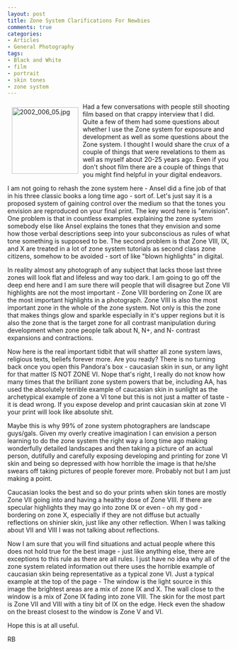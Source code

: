 ```yaml
---
layout: post
title: Zone System Clarifications For Newbies
comments: true
categories:
- Articles
- General Photography
tags:
- Black and White
- film
- portrait
- skin tones
- zone system
---
```

<a rel="lightbox" href="/wp-content/uploads/2009/11/2002_006_05.jpg"><img title="2002_006_05.jpg" src="/wp-content/uploads/2009/11/.thumbs/.2002_006_05.jpg" border="0" alt="2002_006_05.jpg" hspace="10" vspace="10" width="150" height="150" align="left" /></a>Had a few conversations with people still shooting film based on that crappy interview that I did. Quite a few of them had some questions about whether I use the Zone system for exposure and development as well as some questions about the Zone system. I thought I would share the crux of a couple of things that were revelations to them as well as myself about 20-25 years ago. Even if you don't shoot film there are a couple of things that you might find helpful in your digital endeavors.

I am not going to rehash the zone system here - Ansel did a fine job of that in his three classic books a long time ago - sort of. Let's just say it is a proposed system of gaining control over the medium so that the tones you envision are reproduced on your final print. The key word here is "envision". One problem is that in countless examples explaining the zone system somebody else like Ansel explains the tones that they envision and some how those verbal descriptions seep into your subconscious as rules of what tone something is supposed to be. The second problem is that Zone VIII, IX, and X are treated in a lot of zone system tutorials as second class zone citizens, somehow to be avoided - sort of like "blown highlights" in digital.

In reality almost any photograph of any subject that lacks those last three zones will look flat and lifeless and way too dark. I am going to go off the deep end here and I am sure there will people that will disagree but Zone VII highlights are not the most important - Zone VIII bordering on Zone IX are the most important highlights in a photograph. Zone VIII is also the most important zone in the whole of the zone system. Not only is this the zone that makes things glow and sparkle especially in it's upper regions but it is also the zone that is the target zone for all contrast manipulation during development when zone people talk about N, N+, and N- contrast expansions and contractions.

Now here is the real important tidbit that will shatter all zone system laws, religious texts, beliefs forever more. Are you ready? There is no turning back once you open this Pandora's box - caucasian skin in sun, or any light for that matter IS NOT ZONE VI. Nope that's right, I really do not know how many times that the brilliant zone system powers that be, including AA, has used the absolutely terrible example of caucasian skin in sunlight as the archetypical example of zone a VI tone but this is not just a matter of taste - it is dead wrong. If you expose develop and print caucasian skin at zone VI your print will look like absolute shit.

Maybe this is why 99% of zone system photographers are landscape guys/gals. Given my overly creative imagination I can envision a person learning to do the zone system the right way a long time ago making wonderfully detailed landscapes and then taking a picture of an actual person, dutifully and carefully exposing developing and printing for zone VI skin and being so depressed with how horrible the image is that he/she swears off taking pictures of people forever more. Probably not but I am just making a point.

Caucasian looks the best and so do your prints when skin tones are mostly Zone VII going into and having a healthy dose of Zone VIII. If there are specular highlights they may go into zone IX or even - oh my god - bordering on zone X, especially if they are not diffuse but actually reflections on shinier skin, just like any other reflection. When I was talking about VII and VIII I was not talking about reflections.

Now I am sure that you will find situations and actual people where this does not hold true for the best image - just like anything else, there are exceptions to this rule as there are all rules. I just have no idea why all of the zone system related information out there uses the horrible example of caucasian skin being representative as a typical zone VI. Just a typical example at the top of the page - The window is the light source in this image the brightest areas are a mix of zone IX and X. The wall close to the window is a mix of Zone IX fading into zone VIII. The skin for the most part is Zone VII and VIII with a tiny bit of IX on the edge. Heck even the shadow on the breast closest to the window is Zone V and VI.

Hope this is at all useful.

RB